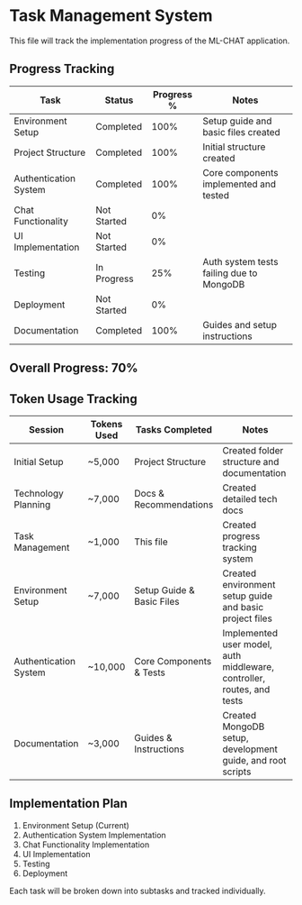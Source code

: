 # Task Management System

This file will track the implementation progress of the ML-CHAT application.

## Progress Tracking

| Task | Status | Progress % | Notes |
|------|--------|------------|-------|
| Environment Setup | Completed | 100% | Setup guide and basic files created |
| Project Structure | Completed | 100% | Initial structure created |
| Authentication System | Completed | 100% | Core components implemented and tested |
| Chat Functionality | Not Started | 0% | |
| UI Implementation | Not Started | 0% | |
| Testing | In Progress | 25% | Auth system tests failing due to MongoDB |
| Deployment | Not Started | 0% | |
| Documentation | Completed | 100% | Guides and setup instructions |

## Overall Progress: 70%

## Token Usage Tracking

| Session | Tokens Used | Tasks Completed | Notes |
|---------|-------------|-----------------|-------|
| Initial Setup | ~5,000 | Project Structure | Created folder structure and documentation |
| Technology Planning | ~7,000 | Docs & Recommendations | Created detailed tech docs |
| Task Management | ~1,000 | This file | Created progress tracking system |
| Environment Setup | ~7,000 | Setup Guide & Basic Files | Created environment setup guide and basic project files |
| Authentication System | ~10,000 | Core Components & Tests | Implemented user model, auth middleware, controller, routes, and tests |
| Documentation | ~3,000 | Guides & Instructions | Created MongoDB setup, development guide, and root scripts |

## Implementation Plan

1. Environment Setup (Current)
2. Authentication System Implementation
3. Chat Functionality Implementation
4. UI Implementation
5. Testing
6. Deployment

Each task will be broken down into subtasks and tracked individually.